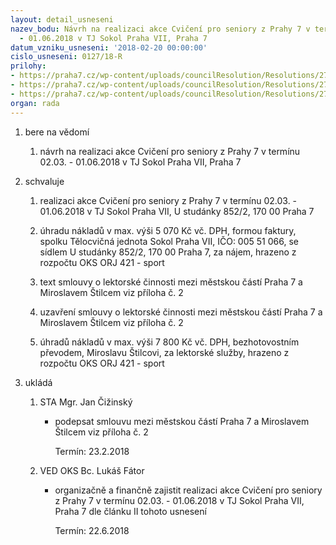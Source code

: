 ```yaml
---
layout: detail_usneseni
nazev_bodu: Návrh na realizaci akce Cvičení pro seniory z Prahy 7 v termínu 02.03.
  - 01.06.2018 v TJ Sokol Praha VII, Praha 7
datum_vzniku_usneseni: '2018-02-20 00:00:00'
cislo_usneseni: 0127/18-R
prilohy:
- https://praha7.cz/wp-content/uploads/councilResolution/Resolutions/27203/export/M3DV_Cviceniproseniory_Stilec_I_2018~327219.doc
- https://praha7.cz/wp-content/uploads/councilResolution/Resolutions/27203/export/S_Stilec_Cviceniproseniory_I_2018~327218.doc
- https://praha7.cz/wp-content/uploads/councilResolution/Resolutions/27203/export/export~328564.pdf
organ: rada
---
```

<ol id="urzList" class="urzList_view"><li id="" class="urzClass1"><span name="1">bere na vědomí</span><ol class="urzOlClass decimal "><li style="text-align: left;" id="" class="urzClass2"><span><p>návrh na realizaci akce Cvičení pro seniory z Prahy 7 v termínu 02.03. - 01.06.2018 v TJ Sokol Praha VII, Praha 7</p></span></li></ol></li><li id="" class="urzClass1"><span name="24">schvaluje</span><ol id="" class="urzOlClass decimal "><li style="text-align: left;" id="" class="urzClass2"><span><p>realizaci akce Cvičení pro seniory z Prahy 7 v termínu 02.03. - 01.06.2018 v TJ Sokol Praha VII, U studánky 852/2, 170 00 Praha 7<br></p></span></li><li style="text-align: left;" id="" class="urzClass2"><span><p>úhradu nákladů v max. výši 5 070 Kč vč. DPH, formou faktury, spolku Tělocvičná jednota Sokol Praha VII, IČO: 005 51 066, se sídlem U studánky 852/2, 170 00 Praha 7, za nájem, hrazeno z rozpočtu OKS ORJ 421 - sport</p></span></li><li style="text-align: left;" id="" class="urzClass2"><span><p>text smlouvy o lektorské činnosti mezi městskou částí Praha 7 a Miroslavem Štilcem viz příloha č. 2</p></span></li><li style="text-align: left;" id="" class="urzClass2"><span><p>uzavření smlouvy o lektorské činnosti mezi městskou částí Praha 7 a Miroslavem Štilcem viz příloha č. 2</p></span></li><li style="text-align: left;" id="" class="urzClass2"><span><p>úhradů nákladů v max. výši 7 800 Kč vč. DPH, bezhotovostním převodem, Miroslavu Štilcovi, za lektorské služby, hrazeno z rozpočtu OKS ORJ 421 - sport</p></span></li></ol></li><li class="urzClass1" id="urzUkoly"><span name="1">ukládá</span><ol class="urzOlClass"><li class="urzClass2"><span><p>STA Mgr. Jan Čižinský</p></span><ul class="urzUlClass"><li class="urzClass3"><span><p>podepsat smlouvu mezi městskou částí Praha 7 a Miroslavem Štilcem viz příloha č. 2</p></span><span class="urzUkolTermin">  Termín:&nbsp;23.2.2018</span></li></ul></li><li class="urzClass2"><span><p>VED OKS Bc. Lukáš Fátor</p></span><ul class="urzUlClass"><li class="urzClass3"><span><p>organizačně a finančně zajistit realizaci akce Cvičení pro seniory z Prahy 7 v termínu 02.03. - 01.06.2018 v TJ Sokol Praha VII, Praha 7 dle článku II tohoto usnesení</p></span><span class="urzUkolTermin">  Termín:&nbsp;22.6.2018</span></li></ul></li></ol></li></ol>
